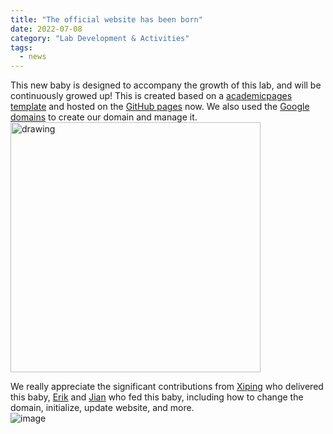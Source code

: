 ```yaml
---
title: "The official website has been born"
date: 2022-07-08
category: "Lab Development & Activities"
tags:
  - news
---
```


This new baby is designed to accompany the growth of this lab, and will
be continuously growed up!
This is created based on a [academicpages template](https://github.com/academicpages/academicpages.github.io) and
hosted on the [GitHub pages](https://github.com/hualuzhou/hualuzhou.github.io) now.
We also used the [Google domains](https://domains.google/) to create our domain and manage it.
<br/>
<img src='https://einsteinperspectives.com/wp-content/uploads/2017/04/baby-feet.jpg' alt='drawing' width='400'/>
<br/>

We really appreciate the significant contributions from
[Xiping](https://xipinggong.com/) who delivered this baby,
[Erik](https://eriknordquist.com/) and
[Jian](https://huang-jian.com/) who fed this baby, including
how to change the domain, initialize, update website, and more.
<br/>
![image](https://xn--i-7iq.ws/emoji-image/%F0%9F%91%8D%F0%9F%98%83%F0%9F%91%8D.png?format=emojione&ar=4x3)

